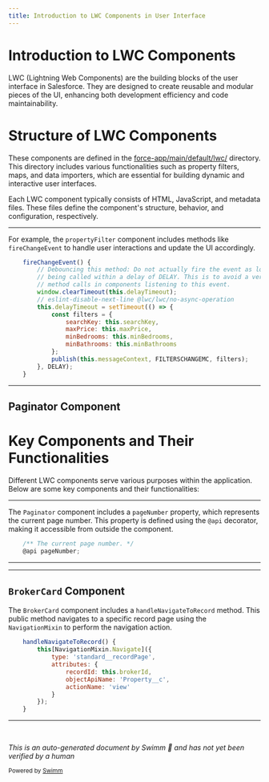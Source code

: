 ```yaml
---
title: Introduction to LWC Components in User Interface
---
```

# Introduction to LWC Components

LWC (Lightning Web Components) are the building blocks of the user interface in Salesforce. They are designed to create reusable and modular pieces of the UI, enhancing both development efficiency and code maintainability.

# Structure of LWC Components

These components are defined in the <SwmPath>[force-app/main/default/lwc/](force-app/main/default/lwc/)</SwmPath> directory. This directory includes various functionalities such as property filters, maps, and data importers, which are essential for building dynamic and interactive user interfaces.

Each LWC component typically consists of HTML, JavaScript, and metadata files. These files define the component's structure, behavior, and configuration, respectively.

<SwmSnippet path="/force-app/main/default/lwc/propertyFilter/propertyFilter.js" line="45">

---

For example, the `propertyFilter` component includes methods like <SwmToken path="force-app/main/default/lwc/propertyFilter/propertyFilter.js" pos="45:1:1" line-data="    fireChangeEvent() {">`fireChangeEvent`</SwmToken> to handle user interactions and update the UI accordingly.

```javascript
    fireChangeEvent() {
        // Debouncing this method: Do not actually fire the event as long as this function is
        // being called within a delay of DELAY. This is to avoid a very large number of Apex
        // method calls in components listening to this event.
        window.clearTimeout(this.delayTimeout);
        // eslint-disable-next-line @lwc/lwc/no-async-operation
        this.delayTimeout = setTimeout(() => {
            const filters = {
                searchKey: this.searchKey,
                maxPrice: this.maxPrice,
                minBedrooms: this.minBedrooms,
                minBathrooms: this.minBathrooms
            };
            publish(this.messageContext, FILTERSCHANGEMC, filters);
        }, DELAY);
    }
```

---

</SwmSnippet>

## Paginator Component

# Key Components and Their Functionalities

Different LWC components serve various purposes within the application. Below are some key components and their functionalities:

<SwmSnippet path="/force-app/main/default/lwc/paginator/paginator.js" line="6">

---

The <SwmToken path="force-app/main/default/lwc/paginator/paginator.js" pos="5:6:6" line-data="export default class Paginator extends LightningElement {">`Paginator`</SwmToken> component includes a <SwmToken path="force-app/main/default/lwc/paginator/paginator.js" pos="7:4:4" line-data="    @api pageNumber;">`pageNumber`</SwmToken> property, which represents the current page number. This property is defined using the <SwmToken path="force-app/main/default/lwc/paginator/paginator.js" pos="7:1:2" line-data="    @api pageNumber;">`@api`</SwmToken> decorator, making it accessible from outside the component.

```javascript
    /** The current page number. */
    @api pageNumber;
```

---

</SwmSnippet>

<SwmSnippet path="/force-app/main/default/lwc/brokerCard/brokerCard.js" line="31">

---

## <SwmToken path="force-app/main/default/lwc/brokerCard/brokerCard.js" pos="19:6:6" line-data="export default class BrokerCard extends NavigationMixin(LightningElement) {">`BrokerCard`</SwmToken> Component

The <SwmToken path="force-app/main/default/lwc/brokerCard/brokerCard.js" pos="19:6:6" line-data="export default class BrokerCard extends NavigationMixin(LightningElement) {">`BrokerCard`</SwmToken> component includes a <SwmToken path="force-app/main/default/lwc/brokerCard/brokerCard.js" pos="31:1:1" line-data="    handleNavigateToRecord() {">`handleNavigateToRecord`</SwmToken> method. This public method navigates to a specific record page using the <SwmToken path="force-app/main/default/lwc/brokerCard/brokerCard.js" pos="32:3:3" line-data="        this[NavigationMixin.Navigate]({">`NavigationMixin`</SwmToken> to perform the navigation action.

```javascript
    handleNavigateToRecord() {
        this[NavigationMixin.Navigate]({
            type: 'standard__recordPage',
            attributes: {
                recordId: this.brokerId,
                objectApiName: 'Property__c',
                actionName: 'view'
            }
        });
    }
```

---

</SwmSnippet>

&nbsp;

*This is an auto-generated document by Swimm 🌊 and has not yet been verified by a human*

<SwmMeta version="3.0.0" repo-id="Z2l0aHViJTNBJTNBZHJlYW1ob3VzZS1sd2MlM0ElM0FTd2ltbS1EZW1v" repo-name="dreamhouse-lwc"><sup>Powered by [Swimm](/)</sup></SwmMeta>
